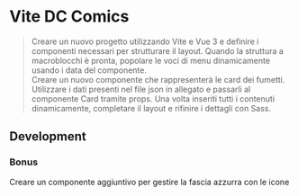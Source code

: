 # Vite DC Comics
> Creare un nuovo progetto utilizzando Vite e Vue 3 e definire i componenti necessari per strutturare il layout.
Quando la struttura a macroblocchi è pronta, popolare le voci di menu dinamicamente usando i data del componente.  
Creare un nuovo componente che rappresenterà le card dei fumetti.
Utilizzare i dati presenti nel file json in allegato e passarli al componente Card tramite props.
Una volta inseriti tutti i contenuti dinamicamente, completare il layout e rifinire i dettagli con Sass.

## Development


### Bonus 
Creare un componente aggiuntivo per gestire la fascia azzurra con le icone